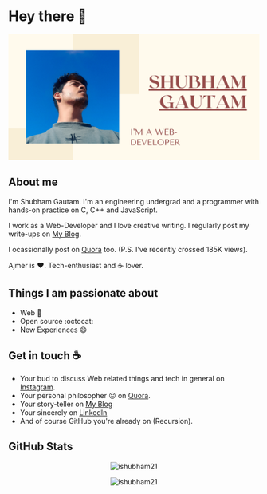 # Hey there :wave:

<img src="https://github.com/ishubham21/ishubham21/blob/master/resources/banner.png" alt="Hello world">

## About me

I'm Shubham Gautam. I'm an engineering undergrad and a programmer with hands-on practice on C, C++ and JavaScript. 

I work as a Web-Developer and I love creative writing. I regularly post my write-ups on [My Blog](https://ishubham21.github.io/myblog/). 

I ocassionally post on [Quora](https://www.quora.com/profile/Shubham-Gautam-278) too. (P.S. I've recently crossed 185K views).

Ajmer is :heart:. Tech-enthusiast and :coffee: lover. 

## Things I am passionate about

- Web :robot:
- Open source :octocat:
- New Experiences 😄

## Get in touch :coffee:

- Your bud to discuss Web related things and tech in general on [Instagram](https://instagram.com/imxshubham).
- Your personal philosopher :stuck_out_tongue: on [Quora](https://www.quora.com/profile/Shubham-Gautam-278).
- Your story-teller on [My Blog](https://ishubham21.github.io/myblog/)
- Your sincerely on [LinkedIn](https://www.linkedin.com/in/shubham-gautam-433019191/)
- And of course GitHub you're already on (Recursion).

<!--
## Some projects 

- Community website - [Techknights](https://www.techknightsrtu.com/).
- My blog - [Shubham](https://ishubham21.github.io/myblog/).
- Restaurant website - [Template](https://ishubham21.github.io/Restro_Template/).
- Portfolio website - [Shubham](https://ishubham21.github.io/Shubham/). -->

## GitHub Stats

<!-- <p align="center">
  <img src="https://github-readme-stats.vercel.app/api/top-langs/?username=ishubham21&layout=compact&hide=html" alt="Languages used by Shubham" />
</p> -->

<p align="center"><img align="center" src="https://github-readme-stats.vercel.app/api?username=ishubham21&show_icons=true&title_color=fff&icon_color=79ff97&text_color=9f9f9f&bg_color=151515&count_private=true" alt="ishubham21" /></p>

<p align="center"> <img src="https://komarev.com/ghpvc/?username=ishubham21" alt="ishubham21" /> </p>


